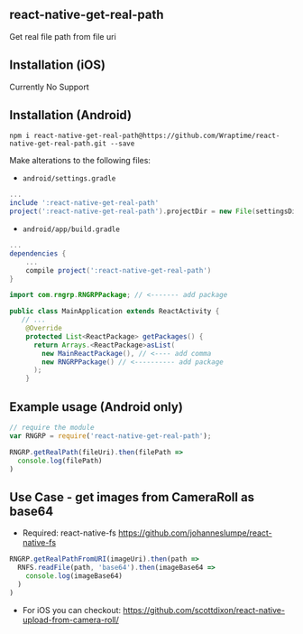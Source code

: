 ## react-native-get-real-path

Get real file path from file uri

## Installation (iOS)

Currently No Support

## Installation (Android)

`npm i react-native-get-real-path@https://github.com/Wraptime/react-native-get-real-path.git --save`

Make alterations to the following files:

* `android/settings.gradle`

```gradle
...
include ':react-native-get-real-path'
project(':react-native-get-real-path').projectDir = new File(settingsDir, '../node_modules/react-native-get-real-path/android')
```

* `android/app/build.gradle`

```gradle
...
dependencies {
    ...
    compile project(':react-native-get-real-path')
}
```


```java
import com.rngrp.RNGRPPackage; // <------- add package

public class MainApplication extends ReactActivity {
   // ...
    @Override
    protected List<ReactPackage> getPackages() {
      return Arrays.<ReactPackage>asList(
        new MainReactPackage(), // <---- add comma
        new RNGRPPackage() // <---------- add package
      );
    }
```

## Example usage (Android only)

```javascript
// require the module
var RNGRP = require('react-native-get-real-path');

RNGRP.getRealPath(fileUri).then(filePath =>
  console.log(filePath)
)
```

## Use Case - get images from CameraRoll as base64

  * Required: react-native-fs
    https://github.com/johanneslumpe/react-native-fs

```javascript
RNGRP.getRealPathFromURI(imageUri).then(path =>
  RNFS.readFile(path, 'base64').then(imageBase64 =>
    console.log(imageBase64)
  )
)
```

  * For iOS you can checkout: https://github.com/scottdixon/react-native-upload-from-camera-roll/


